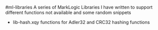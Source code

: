 #ml-libraries
A series of MarkLogic Libraries I have written to support different functions not available and some random snippets

- lib-hash.xqy functions for Adler32 and CRC32 hashing functions
